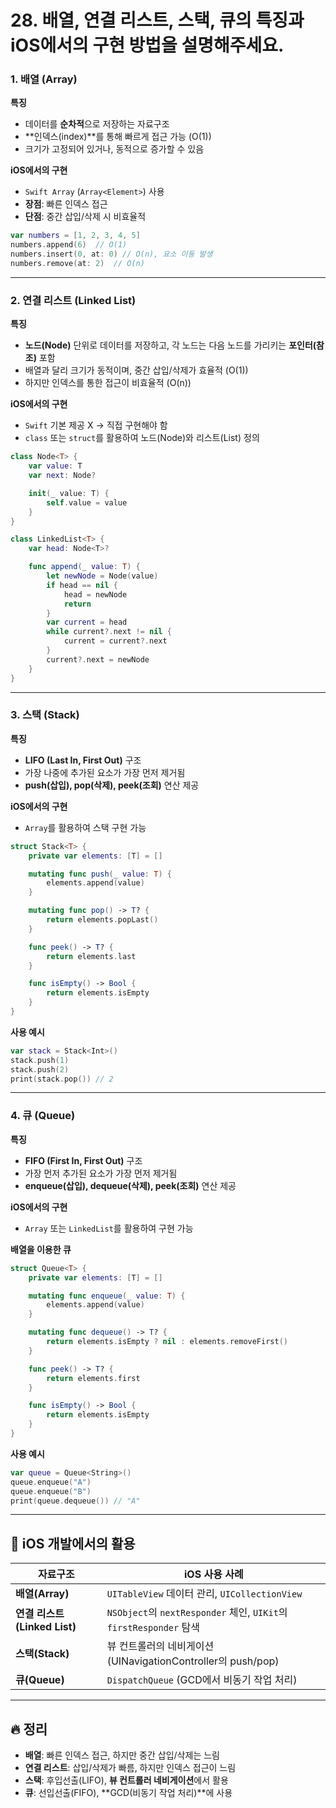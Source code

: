#  28. 배열, 연결 리스트, 스택, 큐의 특징과 iOS에서의 구현 방법을 설명해주세요.

### 1. 배열 (Array)  
**특징**  
- 데이터를 **순차적**으로 저장하는 자료구조  
- **인덱스(index)**를 통해 빠르게 접근 가능 (O(1))  
- 크기가 고정되어 있거나, 동적으로 증가할 수 있음  

**iOS에서의 구현**  
- `Swift Array` (`Array<Element>`) 사용  
- **장점**: 빠른 인덱스 접근  
- **단점**: 중간 삽입/삭제 시 비효율적  

```swift
var numbers = [1, 2, 3, 4, 5]
numbers.append(6)  // O(1)
numbers.insert(0, at: 0) // O(n), 요소 이동 발생
numbers.remove(at: 2)  // O(n)
```

---

### 2. 연결 리스트 (Linked List)  
**특징**  
- **노드(Node)** 단위로 데이터를 저장하고, 각 노드는 다음 노드를 가리키는 **포인터(참조)** 포함  
- 배열과 달리 크기가 동적이며, 중간 삽입/삭제가 효율적 (O(1))  
- 하지만 인덱스를 통한 접근이 비효율적 (O(n))  

**iOS에서의 구현**  
- `Swift` 기본 제공 X → 직접 구현해야 함  
- `class` 또는 `struct`를 활용하여 노드(Node)와 리스트(List) 정의  

```swift
class Node<T> {
    var value: T
    var next: Node?

    init(_ value: T) {
        self.value = value
    }
}

class LinkedList<T> {
    var head: Node<T>?

    func append(_ value: T) {
        let newNode = Node(value)
        if head == nil {
            head = newNode
            return
        }
        var current = head
        while current?.next != nil {
            current = current?.next
        }
        current?.next = newNode
    }
}
```

---

### 3. 스택 (Stack)  
**특징**  
- **LIFO (Last In, First Out)** 구조  
- 가장 나중에 추가된 요소가 가장 먼저 제거됨  
- **push(삽입), pop(삭제), peek(조회)** 연산 제공  

**iOS에서의 구현**  
- `Array`를 활용하여 스택 구현 가능  

```swift
struct Stack<T> {
    private var elements: [T] = []

    mutating func push(_ value: T) {
        elements.append(value)
    }

    mutating func pop() -> T? {
        return elements.popLast()
    }

    func peek() -> T? {
        return elements.last
    }

    func isEmpty() -> Bool {
        return elements.isEmpty
    }
}
```

**사용 예시**
```swift
var stack = Stack<Int>()
stack.push(1)
stack.push(2)
print(stack.pop()) // 2
```

---

### 4. 큐 (Queue)  
**특징**  
- **FIFO (First In, First Out)** 구조  
- 가장 먼저 추가된 요소가 가장 먼저 제거됨  
- **enqueue(삽입), dequeue(삭제), peek(조회)** 연산 제공  

**iOS에서의 구현**  
- `Array` 또는 `LinkedList`를 활용하여 구현 가능  

**배열을 이용한 큐**
```swift
struct Queue<T> {
    private var elements: [T] = []

    mutating func enqueue(_ value: T) {
        elements.append(value)
    }

    mutating func dequeue() -> T? {
        return elements.isEmpty ? nil : elements.removeFirst()
    }

    func peek() -> T? {
        return elements.first
    }

    func isEmpty() -> Bool {
        return elements.isEmpty
    }
}
```

**사용 예시**
```swift
var queue = Queue<String>()
queue.enqueue("A")
queue.enqueue("B")
print(queue.dequeue()) // "A"
```

---

## 📌 iOS 개발에서의 활용  
| 자료구조 | iOS 사용 사례 |
|---------|----------------|
| **배열(Array)** | `UITableView` 데이터 관리, `UICollectionView` |
| **연결 리스트(Linked List)** | `NSObject`의 `nextResponder` 체인, `UIKit`의 `firstResponder` 탐색 |
| **스택(Stack)** | 뷰 컨트롤러의 네비게이션 (UINavigationController의 push/pop) |
| **큐(Queue)** | `DispatchQueue` (GCD에서 비동기 작업 처리) |

---

## 🔥 정리  
- **배열**: 빠른 인덱스 접근, 하지만 중간 삽입/삭제는 느림  
- **연결 리스트**: 삽입/삭제가 빠름, 하지만 인덱스 접근이 느림  
- **스택**: 후입선출(LIFO), **뷰 컨트롤러 네비게이션**에서 활용  
- **큐**: 선입선출(FIFO), **GCD(비동기 작업 처리)**에 사용  

